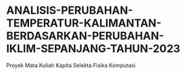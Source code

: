 # ANALISIS-PERUBAHAN-TEMPERATUR-KALIMANTAN-BERDASARKAN-PERUBAHAN-IKLIM-SEPANJANG-TAHUN-2023
Proyek Mata Kuliah Kapita Selekta Fisika Komputasi 
